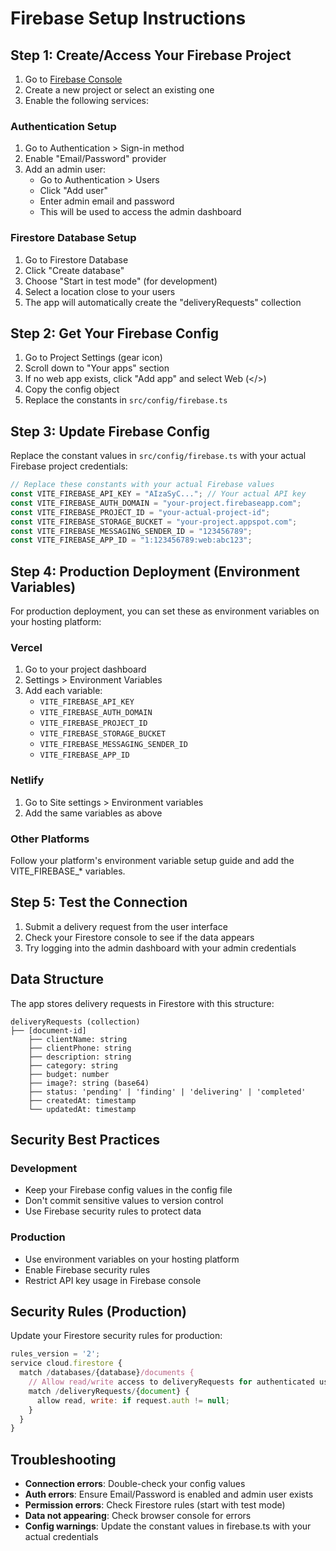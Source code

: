 # Firebase Setup Instructions

## Step 1: Create/Access Your Firebase Project

1. Go to [Firebase Console](https://console.firebase.google.com/)
2. Create a new project or select an existing one
3. Enable the following services:

### Authentication Setup
1. Go to Authentication > Sign-in method
2. Enable "Email/Password" provider
3. Add an admin user:
   - Go to Authentication > Users
   - Click "Add user"
   - Enter admin email and password
   - This will be used to access the admin dashboard

### Firestore Database Setup
1. Go to Firestore Database
2. Click "Create database"
3. Choose "Start in test mode" (for development)
4. Select a location close to your users
5. The app will automatically create the "deliveryRequests" collection

## Step 2: Get Your Firebase Config

1. Go to Project Settings (gear icon)
2. Scroll down to "Your apps" section
3. If no web app exists, click "Add app" and select Web (</>) 
4. Copy the config object
5. Replace the constants in `src/config/firebase.ts`

## Step 3: Update Firebase Config

Replace the constant values in `src/config/firebase.ts` with your actual Firebase project credentials:

```javascript
// Replace these constants with your actual Firebase values
const VITE_FIREBASE_API_KEY = "AIzaSyC..."; // Your actual API key
const VITE_FIREBASE_AUTH_DOMAIN = "your-project.firebaseapp.com";
const VITE_FIREBASE_PROJECT_ID = "your-actual-project-id";
const VITE_FIREBASE_STORAGE_BUCKET = "your-project.appspot.com";
const VITE_FIREBASE_MESSAGING_SENDER_ID = "123456789";
const VITE_FIREBASE_APP_ID = "1:123456789:web:abc123";
```

## Step 4: Production Deployment (Environment Variables)

For production deployment, you can set these as environment variables on your hosting platform:

### Vercel
1. Go to your project dashboard
2. Settings > Environment Variables
3. Add each variable:
   - `VITE_FIREBASE_API_KEY`
   - `VITE_FIREBASE_AUTH_DOMAIN`
   - `VITE_FIREBASE_PROJECT_ID`
   - `VITE_FIREBASE_STORAGE_BUCKET`
   - `VITE_FIREBASE_MESSAGING_SENDER_ID`
   - `VITE_FIREBASE_APP_ID`

### Netlify
1. Go to Site settings > Environment variables
2. Add the same variables as above

### Other Platforms
Follow your platform's environment variable setup guide and add the VITE_FIREBASE_* variables.

## Step 5: Test the Connection

1. Submit a delivery request from the user interface
2. Check your Firestore console to see if the data appears
3. Try logging into the admin dashboard with your admin credentials

## Data Structure

The app stores delivery requests in Firestore with this structure:

```
deliveryRequests (collection)
├── [document-id]
    ├── clientName: string
    ├── clientPhone: string  
    ├── description: string
    ├── category: string
    ├── budget: number
    ├── image?: string (base64)
    ├── status: 'pending' | 'finding' | 'delivering' | 'completed'
    ├── createdAt: timestamp
    └── updatedAt: timestamp
```

## Security Best Practices

### Development
- Keep your Firebase config values in the config file
- Don't commit sensitive values to version control
- Use Firebase security rules to protect data

### Production
- Use environment variables on your hosting platform
- Enable Firebase security rules
- Restrict API key usage in Firebase console

## Security Rules (Production)

Update your Firestore security rules for production:

```javascript
rules_version = '2';
service cloud.firestore {
  match /databases/{database}/documents {
    // Allow read/write access to deliveryRequests for authenticated users
    match /deliveryRequests/{document} {
      allow read, write: if request.auth != null;
    }
  }
}
```

## Troubleshooting

- **Connection errors**: Double-check your config values
- **Auth errors**: Ensure Email/Password is enabled and admin user exists
- **Permission errors**: Check Firestore rules (start with test mode)
- **Data not appearing**: Check browser console for errors
- **Config warnings**: Update the constant values in firebase.ts with your actual credentials
